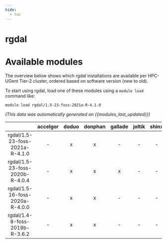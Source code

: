 ```yaml
---
hide:
  - toc
---
```


rgdal
=====

# Available modules


The overview below shows which rgdal installations are available per HPC-UGent Tier-2 cluster, ordered based on software version (new to old).

To start using rgdal, load one of these modules using a `module load` command like:

```shell
module load rgdal/1.5-23-foss-2021a-R-4.1.0
```

*(This data was automatically generated on {{modules_last_updated}})*  

| |accelgor|doduo|donphan|gallade|joltik|shinx|
| :---: | :---: | :---: | :---: | :---: | :---: | :---: |
|rgdal/1.5-23-foss-2021a-R-4.1.0|-|x|x|-|-|-|
|rgdal/1.5-23-foss-2020b-R-4.0.4|-|x|x|x|-|-|
|rgdal/1.5-16-foss-2020a-R-4.0.0|-|x|x|-|-|-|
|rgdal/1.4-8-foss-2019b-R-3.6.2|-|x|x|-|-|-|
